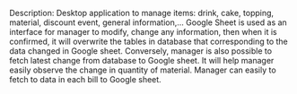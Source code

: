 Description: 
Desktop application to manage items: drink, cake, topping, material, discount event, general information,...
Google Sheet is used as an interface for manager to modify, change any information, then when it is confirmed, it will overwrite the tables in database that corresponding to the data changed in Google sheet.
Conversely, manager is also possible to fetch latest change from database to Google sheet.
It will help manager easily observe the change in quantity of material.
Manager can easily to fetch to data in each bill to Google sheet.
